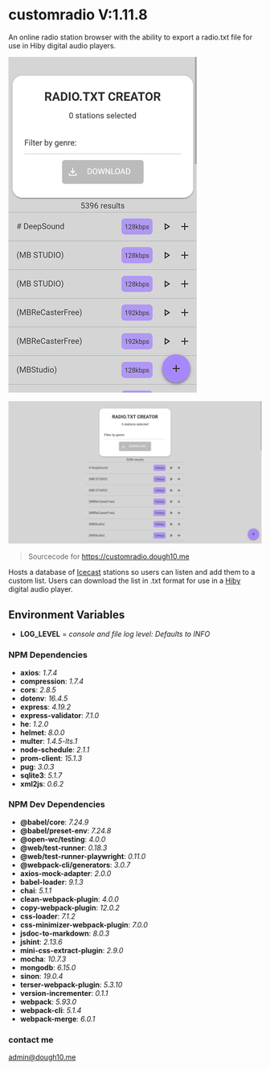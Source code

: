 # customradio V:1.11.8

An online radio station browser with the ability to export a radio.txt file for use in Hiby digital audio players.

![Mobile](src/screenshots/375x667.png)

![desktop](src/screenshots/1280x720.png)

> Sourcecode for <https://customradio.dough10.me>

Hosts a database of [Icecast](https://icecast.org/) stations so users can listen and add them to a custom list. Users can download the list in .txt format for use in a [Hiby](https://store.hiby.com/) digital audio player.

## Environment Variables

- **LOG_LEVEL** = *console and file log level: Defaults to INFO*

### NPM Dependencies

- **axios**: *1.7.4*
- **compression**: *1.7.4*
- **cors**: *2.8.5*
- **dotenv**: *16.4.5*
- **express**: *4.19.2*
- **express-validator**: *7.1.0*
- **he**: *1.2.0*
- **helmet**: *8.0.0*
- **multer**: *1.4.5-lts.1*
- **node-schedule**: *2.1.1*
- **prom-client**: *15.1.3*
- **pug**: *3.0.3*
- **sqlite3**: *5.1.7*
- **xml2js**: *0.6.2*

### NPM Dev Dependencies

- **@babel/core**: *7.24.9*
- **@babel/preset-env**: *7.24.8*
- **@open-wc/testing**: *4.0.0*
- **@web/test-runner**: *0.18.3*
- **@web/test-runner-playwright**: *0.11.0*
- **@webpack-cli/generators**: *3.0.7*
- **axios-mock-adapter**: *2.0.0*
- **babel-loader**: *9.1.3*
- **chai**: *5.1.1*
- **clean-webpack-plugin**: *4.0.0*
- **copy-webpack-plugin**: *12.0.2*
- **css-loader**: *7.1.2*
- **css-minimizer-webpack-plugin**: *7.0.0*
- **jsdoc-to-markdown**: *8.0.3*
- **jshint**: *2.13.6*
- **mini-css-extract-plugin**: *2.9.0*
- **mocha**: *10.7.3*
- **mongodb**: *6.15.0*
- **sinon**: *19.0.4*
- **terser-webpack-plugin**: *5.3.10*
- **version-incrementer**: *0.1.1*
- **webpack**: *5.93.0*
- **webpack-cli**: *5.1.4*
- **webpack-merge**: *6.0.1*

### contact me

<admin@dough10.me>
